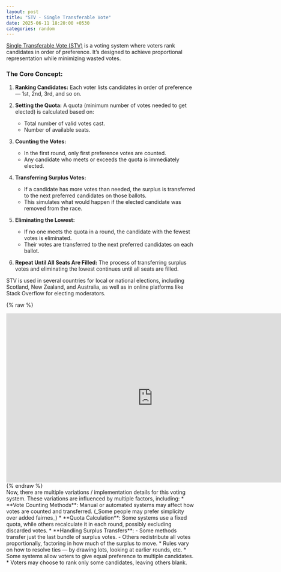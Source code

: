 ```yaml
---
layout: post
title: "STV - Single Transferable Vote"
date: 2025-06-11 18:20:00 +0530
categories: random
---
```


[Single Transferable Vote (STV)](https://en.wikipedia.org/wiki/Single_transferable_vote) is a voting system where voters rank candidates in order of preference. 
It’s designed to achieve proportional representation while minimizing wasted votes.

<h3>The Core Concept:</h3>

1. **Ranking Candidates:**
Each voter lists candidates in order of preference — 1st, 2nd, 3rd, and so on.

2. **Setting the Quota:**
A quota (minimum number of votes needed to get elected) is calculated based on:
    * Total number of valid votes cast.
    * Number of available seats.

3. **Counting the Votes:**
    * In the first round, only first preference votes are counted.
    * Any candidate who meets or exceeds the quota is immediately elected.

4. **Transferring Surplus Votes:**
    * If a candidate has more votes than needed, the surplus is transferred to the next preferred candidates on those ballots.
    * This simulates what would happen if the elected candidate was removed from the race.

5. **Eliminating the Lowest:**
    * If no one meets the quota in a round, the candidate with the fewest votes is eliminated.
    * Their votes are transferred to the next preferred candidates on each ballot.

6. **Repeat Until All Seats Are Filled:**
The process of transferring surplus votes and eliminating the lowest continues until all seats are filled.

STV is used in several countries for local or national elections, including Scotland, New Zealand, and Australia, as well as in online platforms like Stack Overflow for electing moderators.


{% raw %}
<iframe width="780" height="450" src="https://www.youtube.com/embed/l8XOZJkozfI?si=1tK33iT5ftwHGX2L" title="YouTube video player" frameborder="0" allow="accelerometer; autoplay; clipboard-write; encrypted-media; gyroscope; picture-in-picture; web-share" referrerpolicy="strict-origin-when-cross-origin" allowfullscreen></iframe>
<br>
{% endraw %}

<br>
Now, there are multiple variations / implementation details for this voting system.
These variations are influenced by multiple factors, including:
* **Vote Counting Methods**: Manual or automated systems may affect how votes are counted and transferred. (_Some people may prefer simplicity over added fairnes_)
* **Quota Calculation**: Some systems use a fixed quota, while others recalculate it in each round, possibly excluding discarded votes.
* **Handling Surplus Transfers**:
    - Some methods transfer just the last bundle of surplus votes.
    - Others redistribute all votes proportionally, factoring in how much of the surplus to move.
* Rules vary on how to resolve ties — by drawing lots, looking at earlier rounds, etc.
* Some systems allow voters to give equal preference to multiple candidates.
* Voters may choose to rank only some candidates, leaving others blank.
